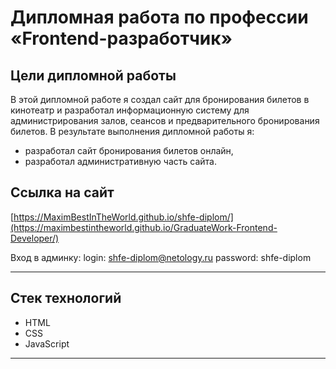 # Дипломная работа по профессии «Frontend-разработчик»

## Цели дипломной работы
В этой дипломной работе я создал сайт для бронирования билетов в кинотеатр и разработал информационную систему для администрирования залов, сеансов и предварительного бронирования билетов.
В результате выполнения дипломной работы я:
- разработал сайт бронирования билетов онлайн,
- разработал административную часть сайта.

## Ссылка на сайт
[https://MaximBestInTheWorld.github.io/shfe-diplom/](https://maximbestintheworld.github.io/GraduateWork-Frontend-Developer/)

Вход в админку:
login: shfe-diplom@netology.ru
password: shfe-diplom

***

## Стек технологий

- HTML
- CSS
- JavaScript

***
